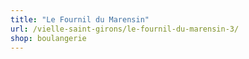```yaml
---
title: "Le Fournil du Marensin"
url: /vielle-saint-girons/le-fournil-du-marensin-3/
shop: boulangerie
---
```

